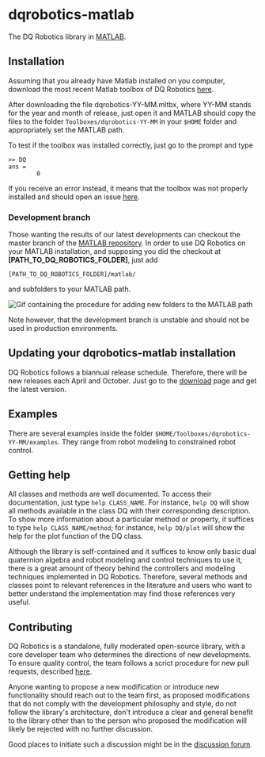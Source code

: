 # dqrobotics-matlab

The DQ Robotics library in [MATLAB](https://www.mathworks.com/).

## Installation

Assuming that you already have Matlab installed on you computer, download the most recent Matlab toolbox of DQ Robotics [here](https://github.com/dqrobotics/matlab/releases/latest). 

After downloading the file dqrobotics-YY-MM.mltbx, where YY-MM stands for the year and month of release, just open it and MATLAB should copy the files to the folder `Toolboxes/dqrobotics-YY-MM` in your `$HOME` folder and appropriately set the MATLAB path. 

To test if the toolbox was installed correctly, just go to the prompt and type 

```ans
>> DQ
ans = 
        0     
```

If you receive an error instead, it means that the toolbox was not properly installed and should open an issue [here](https://github.com/dqrobotics/matlab/issues).

### Development branch

Those wanting the results of our latest developments can checkout the master branch of the [MATLAB repository](https://github.com/dqrobotics/matlab). In order to use DQ Robotics on your MATLAB installation, and supposing you did the checkout at **[PATH_TO_DQ_ROBOTICS_FOLDER]**, just add 

```
[PATH_TO_DQ_ROBOTICS_FOLDER]/matlab/
```

and subfolders to your MATLAB path.

![Gif containing the procedure for adding new folders to the MATLAB path](https://user-images.githubusercontent.com/23158313/235328971-d3b8496a-dd51-45ad-b02b-eec10929e834.gif)

Note however, that the development branch is unstable and should not be used in production environments.

## Updating your dqrobotics-matlab installation

DQ Robotics follows a biannual release schedule. Therefore, there will be new releases each April and October. Just go to the [download](https://github.com/dqrobotics/matlab/releases/latest) page and get the latest version. 

## Examples

There are several examples inside the folder `$HOME/Toolboxes/dqrobotics-YY-MM/examples`. They range from robot modeling to constrained robot control. 

## Getting help

All classes and methods are well documented. To access their documentation, just type `help CLASS_NAME`. For instance, `help DQ` will show all methods available in the class DQ with their corresponding description. To show more information about a particular method or property, it suffices to type `help CLASS_NAME/method`; for instance, `help DQ/plot`  will show the help for the plot  function of the DQ class.

Although the library is self-contained and it suffices to know only basic dual quaternion algebra and robot modeling and control techniques to use it, there is a great amount of theory behind the controllers and modeling techniques implemented in DQ Robotics. Therefore, several methods and classes point to relevant references in the literature and users who want to better understand the implementation may find those references very useful.

## Contributing

DQ Robotics is a standalone, fully moderated open-source library, with a core developer team who determines the directions of new developments. To ensure quality control, the team follows a scrict procedure for new pull requests, described [here](https://github.com/dqrobotics/matlab/blob/master/CONTRIBUTING.md). 

Anyone wanting to propose a new modification or introduce new functionality should reach out to the team first, as proposed modifications that do not comply with the development philosophy and style, do not follow the library's architecture, don't introduce a clear and general benefit to the library other than to the person who proposed the modification will likely be rejected with no further discussion.

Good places to initiate such a discussion might be in the [discussion forum](https://github.com/orgs/dqrobotics/discussions).
